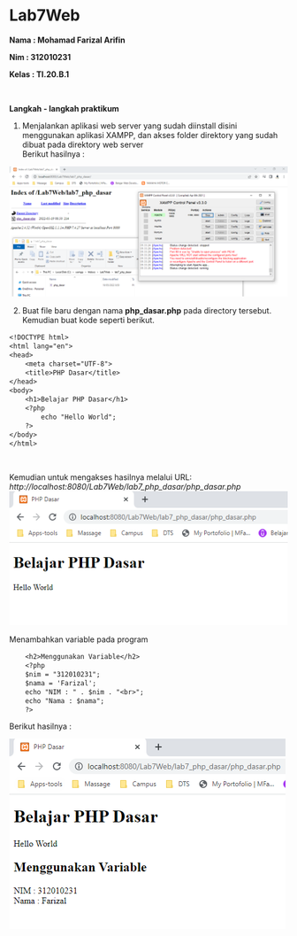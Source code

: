 # Lab7Web

**Nama  : Mohamad Farizal Arifin**

**Nim   : 312010231**

**Kelas : TI.20.B.1**

<br>

**Langkah - langkah praktikum**<br>

1. Menjalankan aplikasi web server yang sudah diinstall disini menggunakan aplikasi XAMPP, dan akses folder direktory yang sudah dibuat pada direktory web server <br>
Berikut hasilnya :<br>

![gambar 1](picture/1.PNG) <br>

2. Buat file baru dengan nama **php_dasar.php** pada directory tersebut. Kemudian buat kode seperti berikut.<br>

```
<!DOCTYPE html>
<html lang="en">
<head>
    <meta charset="UTF-8">
    <title>PHP Dasar</title>
</head>
<body>
    <h1>Belajar PHP Dasar</h1>
    <?php
        echo "Hello World";
    ?>
</body>
</html>
```
<br>

Kemudian untuk mengakses hasilnya melalui URL: *http://localhost:8080/Lab7Web/lab7_php_dasar/php_dasar.php*<br>
![gambar 2](picture/2.PNG) <br>

Menambahkan variable pada program<br>
```
    <h2>Menggunakan Variable</h2>
    <?php
    $nim = "312010231";
    $nama = 'Farizal';
    echo "NIM : " . $nim . "<br>";
    echo "Nama : $nama";
    ?>
```
Berikut hasilnya :<br>

![gambar 3](picture/3.PNG) <br>
